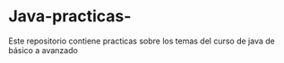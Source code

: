 # Java-practicas-
Este repositorio contiene practicas sobre los temas del curso de java de básico a avanzado
